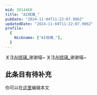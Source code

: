 ```yaml
---
mid: 3814460
title: "AI琉璃_"
pubDate: "2024-11-04T11:22:07.906Z"
updatedDate: "2024-11-04T11:22:07.906Z"
profile:
  {
    Nickname: ["AI琉璃_"],
  }
---
```


关注[AI琉璃_](https://space.bilibili.com/3814460)谢谢喵~ 关注[AI琉璃_](https://space.bilibili.com/3814460)谢谢喵~

## 此条目有待补充
你可以在[这里](https://github.com/Yuhanawa/VTuber.ICU-Content/edit/master/v/AI琉璃_/index.md)编辑本文
